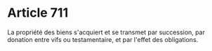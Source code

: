 # Article 711

La propriété des biens s'acquiert et se transmet par succession, par donation entre vifs ou testamentaire, et par l'effet des obligations.